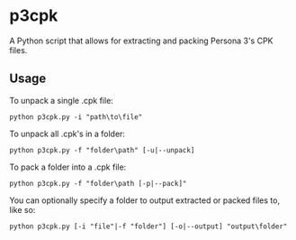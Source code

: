 # p3cpk
A Python script that allows for extracting and packing Persona 3's CPK files.

## Usage
To unpack a single .cpk file:

`python p3cpk.py -i "path\to\file"`

To unpack all .cpk's in a folder:

`python p3cpk.py -f "folder\path" [-u|--unpack]`

To pack a folder into a .cpk file:

`python p3cpk.py -f "folder\path [-p|--pack]"`

You can optionally specify a folder to output extracted or packed files to, like so:

`python p3cpk.py [-i "file"|-f "folder"] [-o|--output] "output\folder"`
